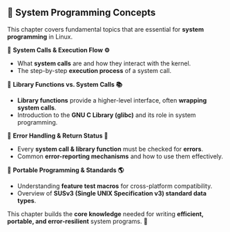 ## **📖 System Programming Concepts**  

This chapter covers fundamental topics that are essential for **system programming** in Linux.  

🔹 **System Calls & Execution Flow ⚙️**  
   - What **system calls** are and how they interact with the kernel.  
   - The step-by-step **execution process** of a system call.  

🔹 **Library Functions vs. System Calls 📚**  
   - **Library functions** provide a higher-level interface, often **wrapping system calls**.  
   - Introduction to the **GNU C Library (glibc)** and its role in system programming.  

🔹 **Error Handling & Return Status 🚨**  
   - Every **system call & library function** must be checked for **errors**.  
   - Common **error-reporting mechanisms** and how to use them effectively.  

🔹 **Portable Programming & Standards 🌎**  
   - Understanding **feature test macros** for cross-platform compatibility.  
   - Overview of **SUSv3 (Single UNIX Specification v3) standard data types**.  

This chapter builds the **core knowledge** needed for writing **efficient, portable, and error-resilient** system programs. 🚀